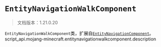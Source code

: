 # `EntityNavigationWalkComponent`

> 文档版本：1.21.0.20

`EntityNavigationWalkComponent`类，扩展自[`EntityNavigationComponent`](./entitynavigationcomponent.md)。script_api.mojang-minecraft.entitynavigationwalkcomponent.description
